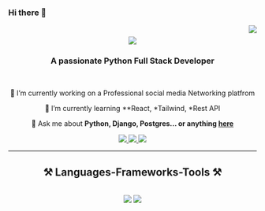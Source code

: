 ### Hi there 👋
<img align="right" src="https://visitor-badge.laobi.icu/badge?page_id=salesp07.salesp07" />

<h1 align="center">
    <img src="https://readme-typing-svg.herokuapp.com/?font=Righteous&size=35&center=true&vCenter=true&width=500&height=70&duration=4000&lines=Hi+There!+👋;+I'm+Nashir+Noor!;" />
</h1>

<h3 align="center">A passionate Python Full Stack Developer</h3>

<br/>

<div align="center">
 
 🔭 I’m currently working on a Professional social media Networking platfrom
 
 🌱 I’m currently learning **React, *Tailwind, *Rest API

💬 Ask me about **Python, Django, Postgres... or anything [here](https://github.com/aslamnahas)**


 </div>


 <div align="center"> 
  <a href="nahasnazzz06@gmail.com">
    <img src="https://img.shields.io/badge/Gmail-333333?style=for-the-badge&logo=gmail&logoColor=red" />
  </a>
  <a href="https://www.linkedin.com/in/nahas-tk-368657278/" target="_blank">
    <img src="https://img.shields.io/badge/LinkedIn-0077B5?style=for-the-badge&logo=linkedin&logoColor=white" target="_blank" />
  </a>
  <a href="https://github.com/aslamnahas" target="_blank">
     <img src="https://img.shields.io/badge/Portfolio-FF5722?style=for-the-badge&logo=todoist&logoColor=white" target="_blank" /> <!-- sqlite, safari, google-chrome are other good icon options -->
  </a>
</div>

 <hr/>
 
<h2 align="center">⚒️ Languages-Frameworks-Tools ⚒️</h2>
<br/>
<div align="center">
    <img src="https://skillicons.dev/icons?i=react,django,bootstrap,html,css,vscode,github,figma,tailwind,git" />
    <img src="https://skillicons.dev/icons?i=python,javascript,firebase,mongodb,c,postgresql" /><br>
</div>

<!--
**nashirnoor/nashirnoor** is a ✨ _special_ ✨ repository because its `README.md` (this file) appears on your GitHub profile.

Here are some ideas to get you started:

- 🔭 I’m currently working on ...
- 🌱 I’m currently learning ...
- 👯 I’m looking to collaborate on ...
- 🤔 I’m looking for help with ...
- 💬 Ask me about ...
- 📫 How to reach me: ...
- 😄 Pronouns: ...
- ⚡ Fun fact: ...
-->
